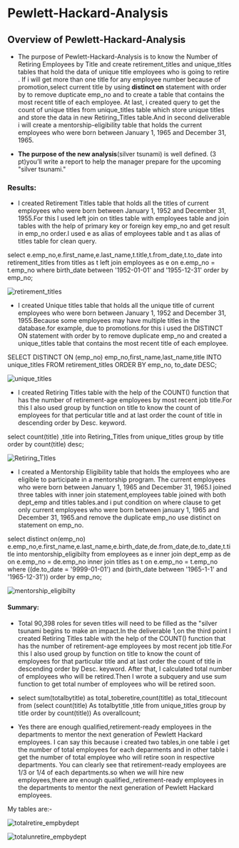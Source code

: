 # Pewlett-Hackard-Analysis
## Overview of Pewlett-Hackard-Analysis
* The purpose of Pewlett-Hackard-Analysis is to know the Number of Retiring Employees by Title and create retirement_titles and unique_titles tables that hold the data of unique title employees who is going to retire . If i will get more than one title for any employee number because of promotion,select current title by using **distinct on** statement with order by to remove dupticate emp_no and  to create a table that contains the most recent title of each employee. At last, i created query to get the count of unique titles from unique_titles table which store unique titles and store the data in new Retiring_Titles table.And in second deliverable i will create a mentorship-eligibility table that holds the current employees who were born between January 1, 1965 and December 31, 1965.

* **The purpose of the new analysis**(silver tsunami) is well defined. (3 pt)you’ll write a report to help the manager prepare for the upcoming "silver tsunami."

### Results: 
* I created Retirement Titles table that holds all the titles of current employees who were born between January 1, 1952 and December 31, 1955.For this I used left join on titles table with employees table and join tables with the help of primary key or foreign key emp_no and get result in emp_no order.I used e as alias of employees table and t as alias of titles table for clean query.

select e.emp_no,e.first_name,e.last_name,t.title,t.from_date,t.to_date  into retirement_titles from titles as t left join employees as e on e.emp_no = t.emp_no
where birth_date between '1952-01-01' and '1955-12-31' order by emp_no;

![retirement_titles](https://user-images.githubusercontent.com/90277142/139455569-1a0191f6-479f-4969-8e99-5520e730ba4b.png)

* I created Unique titles table that holds all the unique title of current employees who were born between January 1, 1952 and December 31, 1955.Because some employees may have multiple titles in the database.for example, due to promotions.for this i used the DISTINCT ON statement with order by to remove duplicate emp_no and created a  unique_titles table that contains the most recent title of each employee. 

SELECT DISTINCT ON (emp_no) emp_no,first_name,last_name,title   INTO unique_titles  FROM retirement_titles  ORDER BY emp_no, to_date DESC;

![unique_titles](https://user-images.githubusercontent.com/90277142/139456840-444a08dc-e2e9-4105-9d86-af3e5e817571.png)


* I created Retiring Titles table with the help of the COUNT() function that has the number of retirement-age employees by most recent job title.For this I also used group by function on title to know the count of employees for that perticular title and at last order the count of title in descending order by Desc. keyword. 

select count(title) ,title  into Retiring_Titles  from unique_titles  group by title order by count(title) desc;

![Retiring_Titles](https://user-images.githubusercontent.com/90277142/139497969-4466a91f-e7af-478a-b3b0-4bf836d31c2b.png)

* I created a Mentorship Eligibility table that holds the employees who are eligible to participate in a mentorship program. The current employees who were born between January 1, 1965 and December 31, 1965.I joined three tables with inner join statement,employees table joined with both dept_emp and titles tables.and i put condition on where clause to get only current employees who were born between january 1, 1965 and December 31, 1965.and remove the duplicate  emp_no use distinct on statement on emp_no.

select distinct on(emp_no) e.emp_no,e.first_name,e.last_name,e.birth_date,de.from_date,de.to_date,t.title 
into mentorship_eligibilty
from employees as e
inner join dept_emp as de on e.emp_no = de.emp_no
inner join titles as t on e.emp_no = t.emp_no
where ((de.to_date = '9999-01-01') and (birth_date between '1965-1-1' and '1965-12-31'))
order by emp_no;

![mentorship_eligibilty](https://user-images.githubusercontent.com/90277142/139457927-9342b52a-9977-45dc-83a5-674c2f998c72.png)
 

#### Summary:
* Total 90,398 roles for seven titles will need to be filled as the "silver tsunami begins to make an impact.In the deliverable 1,on the third point I created Retiring Titles table with the help of the COUNT() function that has the number of retirement-age employees by most recent job title.For this I also used group by function on title to know the count of employees for that particular title and at last order the count of title in descending order by Desc. keyword. After that, I calculated total number of employees who will be retired.Then I wrote a subquery and use sum function to get total number of employees who will be retired soon.

* select sum(totalbytitle) as total_toberetire,count(title) as total_titlecount from (select count(title) As totalbytitle ,title from unique_titles group by title 
order by count(title)) As overallcount;

* Yes there are enough qualified,retirement-ready employees in the departments to mentor the next generation of Pewlett Hackard employees. I can say this because i created two tables,in one table i get the number of total employees for each deparments and in other table i get the number of total employee who will retire soon in respective departments. You can clearly see that retirement-ready employees are 1/3 or 1/4 of each departments.so when we will hire new employees,there are  enough qualified,,retirement-ready employees in the departments to mentor the next generation of Pewlett Hackard employees.

My tables are:-




![totalretire_empbydept](https://user-images.githubusercontent.com/90277142/139505483-1fabe694-52f5-4bf6-bc6f-1f110e8be3bf.png)

![totalunretire_empbydept](https://user-images.githubusercontent.com/90277142/139505495-46933b28-50f4-425a-9463-90586feae4fc.png)



